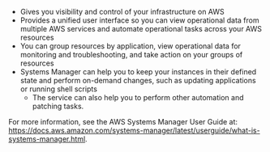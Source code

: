 - Gives you visibility and control of your infrastructure on AWS
- Provides a unified user interface so you can view operational data from multiple AWS services and automate operational tasks across your AWS resources
- You can group resources by application, view operational data for monitoring and troubleshooting, and take action on your groups of resources
- Systems Manager can help you to keep your instances in their defined state and perform on-demand changes, such as updating applications or running shell scripts
    - The service can also help you to perform other automation and patching tasks.

For more information, see the AWS Systems Manager User Guide at:
https://docs.aws.amazon.com/systems-manager/latest/userguide/what-is-systems-manager.html.
